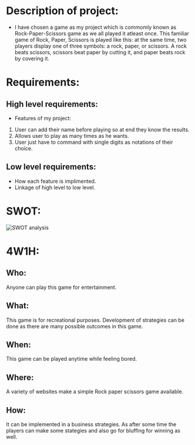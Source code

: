 # Description of project:
* I have chosen a game as my project which is commomly known as Rock-Paper-Scissors game as we all played it atleast once. This familiar game of Rock, Paper, Scissors is played like this: at the same time, two players display one of three symbols: a rock, paper, or scissors. A rock beats scissors, scissors beat paper by cutting it, and paper beats rock by covering it.

# Requirements:
## High level requirements:
* Features of my project:
1. User can add their name before playing so at end they know the results.
2. Allows user to play as many times as he wants.
3. User just have to command with single digits as notations of their choice.

## Low level requirements:
* How each feature is implimented.
* Linkage of high level to low level.

# SWOT:
![SWOT analysis](https://raw.githubusercontent.com/YR4851/M-1_ROCK-PAPER-SCISSORS_GAME/main/1_Requirements/SWOT/Screenshot%20(67).png)
# 4W1H:
##  Who:
Anyone can play this game for entertainment.
## What:
This game is for recreational purposes.
Development of strategies can be done as there are many possible outcomes in this game.
## When:
This game can be played anytime while feeling bored.
## Where:
A variety of websites make a simple Rock paper scissors game available.
## How:
It can be implemented in a business strategies. As after some time the players can make some stategies and also go for bluffing for winning as well.
